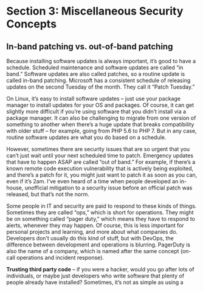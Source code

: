 # Section 3: Miscellaneous Security Concepts


## In-band patching vs. out-of-band patching

Because installing software updates is always important, it’s good to have a schedule. Scheduled maintenance and software updates are called “in band.” Software updates are also called patches, so a routine update is called in-band patching. Microsoft has a consistent schedule of releasing updates on the second Tuesday of the month. They call it “Patch Tuesday.”

On Linux, it’s easy to install software updates – just use your package manager to install updates for your OS and packages. Of course, it can get slightly more difficult if you’re using software that you didn’t install via a package manager. It can also be challenging to migrate from one version of something to another when there’s a huge update that breaks compatibility with older stuff – for example, going from PHP 5.6 to PHP 7. But in any case, routine software updates are what you do based on a schedule. 

However, sometimes there are security issues that are so urgent that you can’t just wait until your next scheduled time to patch. Emergency updates that have to happen ASAP are called “out of band.” For example, if there’s a known remote code execution vulnerability that is actively being exploited, and there’s a patch for it, you might just want to patch it as soon as you can, even if it’s 2am. I’ve even heard of a time when people developed an in-house, unofficial mitigation to a security issue before an official patch was released, but that’s not the norm.

Some people in IT and security are paid to respond to these kinds of things. Sometimes they are called “ops,” which is short for operations. They might be on something called “pager duty,” which means they have to respond to alerts, whenever they may happen. Of course, this is less important for personal projects and learning, and more about what companies do. Developers don’t usually do this kind of stuff, but with DevOps, the difference between development and operations is blurring. PagerDuty is also the name of a company, which is named after the same concept (on-call operations and incident response). 

**Trusting third party code** – if you were a hacker, would you go after lots of individuals, or maybe just developers who write software that plenty of people already have installed? Sometimes, it’s not as simple as using a <script> tag on a page. Other times, you have software installed on your server, like a CMS that supports plugins. Wordpress is often customized using plugins, to extend the functionality of the site and also make it feel more unique instead of cookie cutter. But the problem with plugins is that you’re at the mercy of the person who made the plugin. You not only have to trust them to not directly do anything malicious, but you also have to trust that they’re secure enough to not get hacked and have someone else push malicious updates to their plugin. 

**Unnecessary services, unnecessary open ports, unnecessary packages installed** – if you don’t need it, don’t use it. It might make your server less secure. On a home computer, you can install whatever and not really care. But on a server or work computer, you have to be more careful about what you install, maybe even using a test VM on a test VLAN and using Wireshark to monitor what it’s doing over a network. Even if something isn’t malicious, it could just be another way for you to get hacked. The more stuff you have installed, the greater your attack surface. The greater your attack surface, the more likely you are to have a security incident.

**Security through obscurity** – some people think that making something obscure or hidden means it’s secure. For example, iOS is closed source and Apple is very clandestine about how it runs under the hood. However, this is not true security. This is called security through obscurity. Once someone finds out what something is, it’s not obscure anymore, and the illusion of security is gone. Proprietary software can be considered security through obscurity, and another example could be how a professor of mine for an introductory CS class said he thinks it’s more secure to hide login links on websites (which does very little in the grand scheme of things). Not having a link to your login page from the index.html page doesn’t make it more secure. Anyone can easily find it with Dirbuster or just manually guessing where it might be (for example, pretty much all Wordpress sites have a login page at example.com/wp-login.php). Hiding the link to the login page doesn’t make the login page inherently secure, and it’s not that hard to find it, and then test it for various security vulnerabilities.  

Security through obscurity is not security at all. That being said, don’t confuse security through obscurity with file permissions for sensitive data. Sensitive data should not be publicly exposed. That’s not the same as security through obscurity. 

**Account recovery** – this is less technical, but if you have an account on a website, and the recovery question is something like “what is the name of your dog?” and you post about your dog on Instagram, that’s not secure. Treat recovery questions like second passwords. It doesn’t matter if you pour a lot of effort into making your server secure, immune to SQL injection, CSRF, XSS, and more, if people make simple mistakes like posting their recovery question answers on social media where anyone can see them.

On that topic, what often happens when someone says an “account was hacked,” such as on social media (“my Facebook was hacked”), it doesn’t mean Facebook’s servers had a compromise. It means the owner of the account had their details leaked personally, such as from falling for a scam, or posting too much personal information publicly that allowed people to recover the account. 

**Social engineering** – if you are gullible, people will take advantage of you. Many methods of hacking and cybercrime are very low-effort and non-technical. Instead of trying to hack your site directly, a scammer might just call you or email you and try to trick you with their words instead of with code or hacking tools. 

A relative of mine once fell for a scam where someone pretended to be from Microsoft, and they said he had a virus, so he needed to install remote access software to let them fix his computer. For some reason, he completely fell for this and did everything they told him to! Don’t do that. Or even just let your phone go to voicemail and then google the phone number to see if it’s a reported scammer.

I even asked him why he was complying with the scammers’ demands, and he said he didn’t know, and he said it sounded sketchy but he did it anyway. If someone over the phone demands that you do something, you can just hang up. Many scams try to make it seem like there’s a sense of urgency, and you need to act now, because they know that the longer you think about it, the more likely you are to realize that it’s a scam. So they want you to act now before you realize you’re being scammed. 

Another component of scams is trying to scare you. The prefrontal cortex is the part of the brain that performs decision-making, and the fight-or-flight anxiety response disrupts the decision-making abilities of the prefrontal cortex. Your computer has a terrible virus! Your account has been compromised! Quick, act now to fix your computer! Act now to secure your account! If you don’t act now, bad things will happen!

Even if you are a tech-savvy software developer, your friends and family might not be as tech-savvy, and as such, they might fall for scams. That’s why it’s important to not necessarily trust links that they send you, because you don’t know if they were the ones who sent it, or if someone who compromised their account sent it.

**Banner grabbing** – to understand banner grabbing, you must first understand login banners. A login banner is the text banner you see when you try to remotely log in to something, such as with SSH, telnet, and other CLI-based remote login things. 

It might look something like this:

```
###############################
#                             #
#    Cool Company, Inc        #
#                             #
#    Unauthorized access      #
#    is not allowed.          #
#                             #
###############################
```

A banner might also be called an MOTD or banner MOTD. MOTD stands for Message Of The Day. Sometimes, there are messages that are specific to a certain day, but much of the time, there’s just a login banner that stays the same most of the time. Back when I was taking IT classes (before switching to computer science), we learned about setting up banners for Cisco IOS, which is the operating system that runs on a lot of enterprise routers and switches (not to be confused with home consumer devices, which are different). I remember a professor of mine mentioning that it’s a good idea to have a banner that says that unauthorized access is prohibited, because of some legal reason, otherwise someone might not know that they’re not allowed to try and log into something. I’m not sure if that’s actually true or not, but the point is that many login banners say what it is and that unauthorized access is prohibited. Not that hackers care. Criminals will break the law. But although it’s not much of a deterrent, it does let hackers know about the existence of something that a person can attempt to log in to, sometimes containing information that is useful to an attacker. 

Banner grabbing is the act of using different CLI-based remote login programs to send requests to different servers in an attempt to see what the login banners are. If you see a login banner, that confirms that there is indeed a server at that address, and it can potentially be remotely logged into, even though you don’t have the login information. But it’s a way to enumerate assets, which may or may not be valuable for hacking. And if the banner says any information about what’s running on the server, that can make it easier to figure out how to hack it.

**Google dorking** – searching for stuff on Google. Many things are made public when they really shouldn’t be. Instead of trying to do port scanning or banner grabbing, you can just google something.

Here are some basics of google dorking:

**inurl:** to specify something that’s in the url

**filetype:** to search for only a specific type of file

**intitle:** to search for text within a title

**intext:** to search for text within a page

**site:** to only show results on a certain website

***:** is wildcard, meaning any

**"":**  to search with exact matching rather than rough matching

Here’s an example of google dorking, for finding spreadsheets hosted in AWS S3 buckets:

```
site:s3.amazonaws.com filetype:xls
```

If you search for the above google dorking term, I suggest not actually clicking any of the results, because many of them are files that weren’t intended to be made public. Here’s the thing: people make mistakes all the time. When someone puts something in the cloud, they might accidentally click or type the wrong thing, meaning it will be publicly accessible by anyone even though they meant to make it private. 

Here’s another example of google dorking, for finding file directories:

```
intitle:"index of" intext:modified
```

Again, don’t click the links, because these might not be things you’re supposed to see.

Here’s another one I came up with, which lets you find hacked sites that have web shells on them:

```
filetype:php uname user php hdd cwd
```

Don’t click the links for these kinds of google dorking searches. They might either be hacked sites, malware, or honeypots that look like hacked sites. 

You can use other kinds of google dorks queries to find things like network cameras, login pages, and software that is accidentally made to require no login, even when it should.

Again: do not click the results of google dorks queries. You might get in trouble if you do.

I’m only including this information to prove that people make mistakes, and google can index things that it probably shouldn’t. And keep in mind: if you click on a link on a website, the server owner or administrator can look through logs to see IP addresses of visitors.

That all being said, Shodan is a more effective way to find servers. You can search Shodan for servers based on the software that’s running on them, such as if  you want to find servers that have an old and vulnerable version of software on them. But again, use it with caution.

**User awareness** – at a company, you need more than secure code. You need educated employees who are conscious of security issues, including scams, phishing, and things like that. 

**Copying and pasting untrusted code from the internet** – rather than figuring out a coding issue yourself, it’s very easy to just google it and then copy and paste code that someone else wrote, which presumably does what you want to do. But this is not secure. Can you really trust the code written by some random stranger? What if the code is not secure? Maybe the person who wrote it isn’t malicious, but instead just made a mistake. Nobody’s perfect. There are problems with copying code from dubious sources. It’s one thing to copy code from official documentation. For example, it should be okay to use code from the official PHP documentation website: https://www.php.net/docs.php

Just be careful about the section that says “User Contributed Notes” because that’s not official.

If you copy code from the Oracle API, it should be fine: https://docs.oracle.com/javase/8/docs/api/

But make sure you’re looking up documentation for the correct version of Java.

Vendor documentation and vendor code examples can be trusted, but user-posted content, such as on Stack Overflow or even the “User Contributed Notes” section on the PHP documentation site, can’t be trusted as much. 

**Port knocking** – a way to open seemingly closed ports.

**Ping sweep** – a way of enumerating lots of things within a network. 

**IP range scanning** – instead of port scanning a single device, someone might scan an entire range of devices, such as many different servers in the cloud. Some people even scan every single IPv4 address. There are about 4.3 billion addresses, and as such, scanning them all takes a while. To scan all IPv4 addresses is called scanning the entire address space. Some people say port scanning is legal, but I’d say it’s best not to do it because you could potentially get in trouble for it. 

And even though 4.3 billion sounds like a lot, there are even more IPv6 addresses, to the point that it’s not practical to try and scan all of them. IP addresses are numeric and separated into four octets, such as 123.45.6.7, but IPv6 is hexadecimal, with bytes delimited by colons, such as d96:a874:61e7:751:744e:867f:5738:d170. 

**Covert channel** – a less obvious way of exfiltrating data or communicating for nefarious purposes, such as for botnet command & control.

**Insider threats** – not all hackers are from far off places. Sometimes, a disgruntled employee will hack their own workplace. Maybe they got passed up for a promotion. Maybe they didn’t get a raise. Maybe their boss is mean to them. There are many reasons why an employee can become upset with their place of work. Maybe they just got fired but their remote work account hasn’t been deactivated yet. Maybe they’re a janitor. Maybe they’re in accounting. Maybe they’re the system administrator who has access to almost everything. 

An employee who attacks their own company is called an insider threat. Because of this, corporate infrastructure can’t even trust employees. This is why things like data loss prevention software, logging, monitoring, the principle of least privilege, and network segmentation are important. 

**Similarly named packages** – example: <https://www.zdnet.com/article/two-malicious-python-libraries-removed-from-pypi/>

There might be a package in a package manager that you like, but there might also be another package with a similar name that is malicious. 

**Reputation hijacking** – you trust your friend, but do you trust your friend’s accounts? Well, probably, you do. But if your friend’s account is compromised, then the attacker might send you a link or scam email, and you will be more likely to fall for it, because they’re pretending to be your friend.

**Penetration testing a.k.a. pen testing** – testing the security of something. A company might get a pen test from a security professional who will attempt to hack the company (but in a non-malicious way, just testing their security). There are certain regulatory compliance standards that require organizations to get pen tests.

**Shoulder surfing** – when someone watches you type in a password to try and see what it is. This might happen in a place such as a coffee shop, ATM, library, or even a workplace. Because someone can watch from behind and look over your shoulder, it’s called shoulder surfing.

**Attacks against remote access software** – remote access is very important for many things. It can be especially important for businesses and IT admins. Some examples of remote access software include Virtual Network Clients (VNCs), Remote Desktop Protocol (RDP), Secure Shell (SSH), TeamViewer, LogMeIn, and Chrome Remote Desktop. If you use remote access software, you need to make sure that you understand how to set it up securely, common mistakes people make, how to keep it updated, and making sure you use strong passwords.

Also, although there are many legitimate uses for remote desktop software, sometimes scammers or hackers will use them too. A scammer might tell someone to install TeamViewer on their computer and then let them control it. 

**Fork bombs** – a program that recursively runs more instances of itself indefinitely. It goes from one program running, to two, then four, then eight, 16, 32, 64, 128… using up resources exponentially until the computer slows down and either crashes or just stops responding. 

Here is a widely-used example of a very compact fork bomb for Linux/Unix:

```
:(){ :|:& };:
```

But that’s hard to read. So here is another example of a bash fork bomb:

```
#!/bin/bash
forkbomb() {
    forkbomb | forkbomb &
};
forkbomb
```

In the above example, it’s a shell script which first starts by defining a function. After the function is defined, it’s invoked. The function itself runs itself, and pipes the output of the function to the function again, using & to run it as a background process. 

Don’t run the above code on your computer. It will make it very hot and crash.

A fork bomb can be considered a type of denial of service attack, although someone would need to be able to execute code before they could do it. 

sudo rm -rf --no-preserve-root / and :(){ :|:& };: are sometimes used by pranksters online to trick people who are new to Linux. Because it’s not obvious what :(){ :|:& };: does, if a Linux beginner posts a topic on a Linux-related message board and asks “how do I do XYZ in Linux?” then a mean-spirited person might post something like “run this in a terminal: :(){ :|:& };:” and then the beginner will run the fork bomb, which will crash their computer. It’s a good example of why you shouldn’t copy and paste code from the internet.

Some people say that a fork bomb is a security issue, but if it requires authentication or a remote code execution vulnerability in order to run, meaning that someone who can run a fork bomb can also run much worse stuff – wget for malware, exfiltrating data, HTTP bots, and so on. If someone hacks a server, running a fork bomb would not be very useful for them. There are far more valuable things that a hacker can do with a compromised server, aside from just crashing it.

But if someone’s only goal was to simply crash a server, what they could do to make it more effective would be to make a cron job that would run the fork bomb after the server starts up, which would lead to the server crashing over and over again, being unusable. 

To make a cron job that runs when Linux starts up, you could use this command to edit your cron jobs:

```
sudo crontab -e
```

Then write this:

```
@reboot ~/forkbomb.sh
```

Then save and quit the editor.

That being said, a hacker would probably prefer to create a cron job for something like a bind shell or reverse shell instead. That way, they could have persistent remote access to a machine.

**Packet injection** – putting new packets into someone else’s network connection. It’s a type of man-in-the-middle attack

**Format string attack** – when user input gets evaluated by string-formatting functions, like printf(). In printf, you can use special placeholders (called type specifiers), like so:

```
printf("Hello, %s!", name);
```

printf() in languages like C or C++ allows you to use specifiers, like %s for string, %d for numeric (decimal) variables, etc.

Basically, trusting user input without sanitizing and validating it, and then sending the user input to printf() can be dangerous. A format string attack can be used to do things like code execution or reading private things that are in RAM.

You’ll notice that there are many kinds of attacks that are mostly for C and C++. This is because these are “unsafe” languages. The more memory-related stuff a language lets you do, the easier it is to write insecure code in it.

People who use C or C++ might blame the developer, but the fact of the matter is that these languages make it far too easy to write unsafe code.

**Bitsquatting** – typosquatting is when someone types the wrong domain name, like goggle.com instead of google.com because someone accidentally typed it wrong. Bitsquatting is a somewhat similar concept, but for memory corruption rather than human typos. An ASCII value stored in RAM is a sequence of 1s and 0s. If your program connects to example.com, the e in the string example.com is the following sequences of 1s and 0s: 01100101. But if there’s a problem with the RAM, one of the bits could change, and it could be something like this instead: 01100100. The last bit changed because of a memory error, which is rare but possible. Instead of being e, 01100100 is actually d. So instead of trying to connect to example.com, the program would try to go to dxample.com. This is called a bit error. 

Bitsquatting is when an attacker registers domain names that have characters that are one bit off of a legitimate domain. If someone wanted to do bitsquatting for google.com, they could use the domain foogle.com, because it’s one bit off. A bitsquatting domain will either steal data from a user, such as login information, or maybe give them malware. 

**Local admin password reuse** – if a local admin password is reused across multiple workstations in the same organization, then getting the password from one workstation can mean being able to compromise many. Mimikatz can be used to get passwords from a machine once you have a shell on it, such as a reverse Meterpreter shell. 

**Numeric overflow** – when a numeric type variable (such as int or short) reaches its maximum value, and then gets incremented, it actually becomes a negative value. In a 32-bit signed int, it can go from being positive 2.1 billion to negative 2.1 billion. 

Here are the exact values:

What is 2147483647 + 1?

In math, it would be 2147483648.

But in computing, 2147483647 + 1 = -2147483648. It went from being the biggest 32-bit int to being the smallest. 

2147483647 + 2 = -2147483647

2147483647 + 3 = -2147483646

2147483647 is the biggest signed 32-bit integer, and -2147483648 is the lowest. 

**Numeric underflow** – the opposite of an overflow. A numeric underflow, such as an integer underflow, is when a super low negative number has its value decreased beyond the lowest negative value possible, and then it ends up becoming a huge positive number. 

-2147483648 - 1 = 2147483647… at least on a computer, in a situation where something is vulnerable to an underflow.

-2147483648 - 2 = 2147483646

-2147483648 - 3 = 2147483645

This math seems silly, but it unfortunately makes sense on computers.

The way to deal with numeric overflows and underflows is with bounds checking. Bounds checking means checking to make sure something is going to be an acceptable value. Instead of allowing something to wrap around from positive to negative or vice versa, you might want to throw an exception or just not accept the change.

Bounds checking for numeric overflows and underflows is referred to as range checking. Bounds checking can also be used for things like array indices. If you have an array of size 5, and try to access array element 999, that’s out of bounds.

Keep in mind that numeric overflows are not the same as things like buffer overflows.

**Buffer overflow** – when you run a program, your program is allowed to edit its own memory, but not other stuff. A buffer overflow is when you’re able to write more than the length of what your program has, meaning it can then edit the memory of other programs. 

Here’s a very simple demonstration:

Thing1 is yours. You’re allowed to change it. But thing2 is off-limits for you. They are both next to each other in RAM:
 
![buffer overflow image 1](https://github.com/0x416c616e/intro_to_security/blob/master/03_miscellaneous_security/buffer_overflow_1.png)

Then your program decides that it wants to write a value to thing1. But it’s a very long value:
 
![buffer overflow image 2](https://github.com/0x416c616e/intro_to_security/blob/master/03_miscellaneous_security/buffer_overflow_2.png)

Now, both thing1 and thing2 have been changed, even though you’re not supposed to be able to edit thing2’s RAM, because thing2 isn’t yours:

![buffer overflow image 3](https://github.com/0x416c616e/intro_to_security/blob/master/03_miscellaneous_security/buffer_overflow_3.png)
 
But you were never directly editing thing2. You were just editing thing1 with a very long amount of data, and the end of it spilled over into thing2. That spillover is called an overflow. In the above example, 010 is the overflow. Imagine if thing2 is being run with elevated privileges. If you craft your buffer overflow just right, you can use it to get things like code execution or privilege escalation.

Buffer overflows are often used in hacking.

Buffer overflows, like most other memory-related security issues, are mostly related to lower-level languages. In C and C++, you deal with a lot of manual memory stuff. These kinds of things are not quite as feasible in a language like Python or JavaScript, as they take away a lot of memory-related features and instead do auto allocation, garbage collection, and other stuff that puts the computer in charge of memory rather than the developer.

**Hard-coded passwords** – sometimes, a developer will store credentials as a config file, and might code in a feature that lets a user change a password for something. But sometimes, passwords in software are hard-coded, meaning they are within the program itself rather than an external config file, and they will always be the same and unable to be changed to something else. As bad as it sounds, people really do it. Maybe a developer is lazy, or maybe a deadline is approaching. Hard-coded passwords are bad, but people might use them when they don’t have much time to develop a better alternative. The problem with a hard-coded password is that an attacker can find out what it is.

Hard-coded passwords are often reused. If there’s a hard-coded account on a device, and the username is admin and the password is 06437564, it might be the exact same for all other devices of the same make and model. 

One problem with hard-coded passwords is that you might think a device lets you change passwords, but there might be multiple different accounts or logins on a device, and maybe you can only change some of them. But even one hard-coded password/reused is bad.

**Predictable passwords** – some devices don’t have identical passwords, but might base them off of something that is easy to find. For example, some modems have been known to have admin passwords that are based on the serial number or MAC address, which can be found on the bottom of the device. 

It was common, not too long ago, for home routers to have a default username and password of admin. You could set the wireless key, but many devices would have a web interface with an administrative account, which wasn’t made immediately obvious to home users. So you ended up with many less tech-savvy home users changing only their wireless key, but leaving the admin account password at its default value. So anyone on their WLAN would be able to log in and then change settings on it. Nowadays, it seems that some companies are getting better about this, and many routers have more complicated and seemingly one-off passwords. 

The problem with default passwords is that an attacker can just google to find them. Oh, you have an X500 router from Cool Tech, Inc? Someone can just google “Cool Tech Inc X500 default password” and find it.  All default passwords need to be changed.

**SEO poisoning** – if someone is a criminal, it can be hard to get people to visit your malicious site. Maybe they have a site that will give someone ransomware when they click on it. But the criminal still needs to convince people to click on it. Common methods of getting victims to click on malicious links include email spam and social media messages. But another method is called SEO poisoning. SEO, or Search Engine Optimization, means optimizing your website to have keywords that search engines like. SEO will help you get more visitors on your site. This is true for legitimate and malicious websites. SEO poisoning is when a malicious web page has a lot of keywords that people typically search for in a search engine. Then, when you search for something, such as on google, you might see the malicious pages in the results. If you click the link, you could get malware, like ransomware, a keylogger, etc.

**Lack of security hardening** – it can be easy to just set up a server and an app and think “I’m done now!” But you should really consider doing security hardening. Security hardening involves changing settings and disabling unnecessary features to make something more secure. Uninstall packages you don’t need. Delete user accounts that are no longer used. Disable features that you’re not using. Close ports you don’t need to be open. Things like that.

**Full disk encryption (FDE)** – a way to keep data secure when it’s offline is with full disk encryption. Then, if a device gets stolen, the thief can’t see what’s on it, because they don’t have the decryption key. FDE will decrypt the drive when you boot up the OS, so it’s not more secure when it’s powered on. FDE makes data secure when it’s powered off. Linux distros might let you enable this when you install them. File encryption is different from drive encryption. A file can still be encrypted even when the computer is turned on. FDE is mostly for securing against device theft.

A login password alone is not the same thing. You can use password recovery software to get past a sign-on password for a computer. Disk encryption is different.

If you use disk encryption, make sure you won’t forget the decryption key! I once used disk encryption on a laptop and then forgot the password. I was unable to recover any of the data on it. It could be good to use it with a password manager. If you don’t trust cloud-based ones, you can always use an offline password manager on another device. But of course, you’d still have to remember the password manager’s master password.

**Widespread use of encryption** – encryption didn’t used to be as widely used as it is now. And many years ago, if you mentioned encryption, someone might say “well I have nothing to hide, so I don’t need it.” Or they might say “it seems like too much effort to set up.” But now, it’s built into a lot of technology. All major OSes support encryption. When you go to a website, it’s using encryption to securely connect you to the site. When you use an app, it’s using encryption for communicating with the cloud. You can encrypt your phone. You can encrypt your laptop. Every now and then, you will encounter a website where it only uses HTTP instead of HTTPS. But this is getting less common each and every day.

**IMSI catching** – cell tower spoofing. Instead of connecting to a legitimate carrier’s cell tower, like for AT&T, T-Mobile, or Vodafone, your phone could be connecting to a malicious fake device pretending to be a real cell tower. IMSI catchers are illegal for the average person to use, but law enforcement in some countries use them. For example, the FBI uses devices called “Stingrays,” which are IMSI catchers. If you ever go to a security event, such as a hacker convention like Defcon, you might encounter an IMSI catcher.

**Uninitialized variables** – in languages that don’t require a variable to be initialized, and don’t give some sort of null/blank/zero default initialization, an uninitialized variable can have any contents in it. If you have an uninitialized int variable, it could be any integer (of size of an int, of course). But what this means is that code in lower-level languages like C or C++ with an uninitialized variable can sometimes have unpredictable behavior, especially if something is used before it’s initialized. An uninitialized variable can cause bugs. Some bugs can cause security problems. A security vulnerability is basically just a software bug – unintended, incorrect, or unpredictable behavior of a program.

**Evil twin access point** – when you connect to a wireless network, do you know that it’s legitimate? Just because you go to a coffee shop and see a wifi network called “coffee shop wifi” doesn’t mean that’s the real one. Something an attacker can do is set up their own wifi network that is meant to look like a legitimate one. You might be able to connect to it and use the internet, but the attacker might be capturing all the packets on the network so they can try and find valuable information in it. 

**MAC address spoofing** –  some networks use MAC address filtering, meaning only devices with certain MAC addresses can use it. A MAC address is a unique 48-bit address, meaning there are 248 total addresses. No two devices are supposed to have the same MAC address. So if an attacker wanted to get on a network with MAC address filtering, they would have a 1 in 281 trillion change of guessing a particular MAC address. However, an attacker might not need to guess if they can just find out the MAC address of approved devices, such as if there is a device with the MAC address listed on it.

A device’s IP address can change pretty often, but its MAC address never changes, unless someone specifically uses software to spoof it. 

You can look up the different ranges of MAC addresses that different manufacturers use, so you can either identify a product based on its MAC address, or you can spoof your MAC address to a particular address (not completely random) so that it will look like a specific kind of device.

**Juice jacking** – malicious phone chargers that, rather than just charging your phone, can take private data from it. One way to protect against juice jacking is to use a power-only USB cable, which can’t accept data. In a USB cable, there are separate wires for power and data. A power-only one doesn’t have the data ones. Some USB power-only devices are called data blockers.

**AAA** – Authentication, Authorization, and Accounting. A framework for network access for the purposes of security and management.

**Traffic sniffing** – looking at traffic, such as traffic for other devices.

**Wifi security** – there are many different types of wireless encryption, such as WEP, WPA, WPA2, and now WPA3. They are not all equally secure. WEP is very old and insecure. Oddly enough, even though WPA 3 is newer, some security flaws have been discovered in it. 

New software attempts to solve old problems, like security issues. But it can sometimes introduce new security issues. That being said, WPA 2 is far from perfect, as it’s possible to brute force a WPA 2 key.

**Checksum collisions** – two files can have the same checksum. It’s rare, but possible. This can mean that an attacker could get past checksum verification by making a modified file that has the same checksum as an unmodified one. However, it takes way too much time and effort for the average person to attempt this, especially if you’re using more secure hashing algorithms rather than something fast and insecure like md5. 

**Sideloading APKs in Android** – on iOS, unless you jailbreak your device, you can’t really install apps that aren’t in Apple’s app store. On Android, you can sideload APKs, meaning you can install apps that aren’t in the Google Play store. However, sideloading is a double-edged sword: it offers greater flexibility and the ability to install apps that aren’t in an app store, but it also means that you can get tricked into installing malicious apps. 

Sideloading is common on devices that don’t support Google Play. There are many Android devices that have alternative app stores, often with inferior app selections. As such, people on cheap Android devices without proper app store support might download APKs from shady APK sites, which might put malware in the APKs, so you get the app and a trojan that hides itself but does bad things.

**Export laws and cryptography** – in the US, encryption is treated as a munition, and as such, exporting encryption to other countries is restricted by law. Of course, it’s kind of silly to treat encryption as a weapon, when clearly there are plenty of practical civilian uses. You couldn’t securely log into your bank account without encryption. You can’t make secure payments without encryption. Over the years, crypto export laws have become more relaxed, but some restrictions still apply. I only know this because of using Cisco IOS routers and switches which explicitly point this out. 

**VM escape** – when a user in a virtual machine is able to break out of the virtual machine and affect the host OS or hypervisor, or perhaps see or mess with the other VMs on the same machine, it’s called a VM escape vulnerability. Sometimes they’re also called VM breakout vulnerabilities. This is a concern for public cloud computing, because when you have a virtual machine, other customers have VMs running on the same server. If another customer in a different VM on the same server could find and exploit a VM escape vulnerability, they might be able to do things on your VM, like code execution or data exfiltration. That being said, these kinds of vulnerabilities aren’t common, and they’re very complex to exploit. Not only that, but because a cloud provider has people’s payment information, if your VM “neighbor” were to hack you, the cloud provider would be able to see it, and to see the payment info of the person who did it. In reality, SQL injection and XSS are probably a billion times more likely to be exploited than VM escape.

But rather than for websites and cloud computing, one area where it might be more of a concern is malware analysis. You have a computer and you set up a VM dedicated for analyzing malware. If the malware can break out of the analysis VM, it could infect your host OS, which is bad. But even then, it’s not super common.

**ARP spoofing** – ARP, or Address Resolution Protocol, is when a device on a network says “hey, I have data for XYZ. Who is XYZ?” and then a device responds with “I’m XYZ, give it to me.” ARP spoofing is when your make your computer lie in response to ARP broadcasts. ARP spoofing, also known as ARP poisoning, can be used to steal network traffic that is intended for another device.

**Switch CAM table overflow** – switches use a CAM table, or Content Addressable Memory table, to build up a list of which port corresponds to which MAC address. In order to understand a CAM table overflow, you must first understand switching.

A hub is a layer 1 networking device. It has multiple ports. You can use it to connect multiple devices on a network. Neither a hub nor a switch deal with IP addresses. But if you want more ports  for more wired devices, you could use a hub or a switch. It also helps to know about frames. If you’re not familiar with frames, they’re a layer 2 protocol data unit (PDU). They are concerned with source and destination MAC addresses. For every layer 2 hop, a new frame will be created. PDUs encapsulate data that is sent over a network. More people are familiar with packets. A packet is a layer 3 PDU concerned with source and destination IP addresses. But for switches, they are layer 2 devices, and as such, only care about source and destination MAC addresses. Layer 1 is the physical layer, layer 2 is the data link layer, and layer 3 is the network layer. There are 7 layers in the OSI model

When you want to send data through a hub, it blasts it out all ports, because it’s a simple device which lacks the capability to figure out where it needs to go. A problem with a hub is that it makes it easy for people to get data that is intended for someone else. So a solution to the hub issue is the use a switch instead, which is better for performance and privacy/security.

Unlike a hub, a switch can figure out where to send something. When a switch deals with a frame for a device it’s never seen before (since its last reset), it will blast it out on all ports, called a broadcast frame, which is intended to figure out where to send frames that are intended for a given destination MAC address. Keep in mind I am talking about physical ports here, not TCP/IP ports. Then once the switch knows where to send something, it will put it in its CAM table. 

A CAM table will show which MAC address is on each port. 
Here is a simplified example:

```
MAC			Port
A:B:C		1
A:A:A		4
B:B:B		3
C:C:C		6
```

A CAM table overflow is when an attacker changes their MAC address tons of times. When they use the switch, they will fill it up with bogus entries. Eventually, the CAM table only be full of bogus entries from the attacker. When a CAM table overflow occurs, a switch functions basically the same way a hub does. Then the attacker can read network traffic that is intended for other recipients.

**Airgaps** – an airgap is when a computer is not connected to a network. There are real airgaps and pseudo-airgaps. If you’re constantly plugging flash drives into a non-networked computer, then it’s not really airgapped. Something truly airgapped would be a computer that is never connected to a network and never has any sort of removable media added to it. It can’t have any sort of wireless functionality either. Many people say “airgap” when “semi-airgapped” might be more appropriate. Airgaps are supposedly more secure, but I’d argue that they have some flaws: firstly, not all airgaps are true airgaps, and secondly, a lack of networking means it’s bound to have really old and insecure software on it. So if something is airgapped, it had better have good physical security as well, otherwise there could be some sort of local security issues which could be exploited by plugging devices into it. There can be things like lock screen bypasses, issues with USB devices being plugged in, and that kind of thing.

**Misconceptions about incognito/private browsing** – I’ve seen posts on social media where people seem to not understand private browsing modes in browsers. All it means is that your browser isn’t saving that stuff to your hard drive. It doesn’t mean there’s no log of it elsewhere. Your ISP know what you’re doing. The websites you’re visiting in incognito mode still know you visited them. All it means is that, rather than saving it to your browser profile, which will be persistent across reboots, it’s only keeping it in RAM. But aside from your device, there’s the network you’re on, your ISP and/or company, and the servers you’re connecting to. Whether you have incognito mode or not, they will still log what you’re doing. 

**Data Loss Prevention** – when you think of “data loss,” you might think of a hard drive dying, and losing the files that were on it. But in the context of security, “data loss” means someone taking private data out of a company. Companies have all sorts of private data. Patient records, patents, unfinished projects, customer payment information, designs, proprietary code, secret sauce recipes, intellectual property, and more. What if an employee shows up to work with a flash drive and decides that they want to copy private company data onto it? That’s where data loss prevention (DLP) software comes in. 

**Not disabling accounts of former employees** – when someone gets fired, they should not be able to access any company resources anymore. Employees who are fired might be mad and spiteful. If you fire a system administrator without revoking their ability to remotely access IT assets in the company, they could do some damage.

**WONTFIX** – if you submit a bug report for an open source project, and the maintainers of said project don’t think it’s an issue or don’t want to spend time on it, they will close it as “WONTFIX” because they’re not going to fix it. If they deem a bug to be insignificant, or debate about something being a bug or not (“it’s not a bug, it’s a feature”), then they’ll leave it in.

**VLAN double tagging/VLAN hopping** – a way for an attacker to get into a VLAN that they’re not allowed to be in. VLANs are Virtual Local Area Networks, and the purpose of them is to allow for networks to be separated into smaller networks that have rules about traffic. For example, a company might have many different departments, and they will not be allowed to access each other’s network resources. This is important for internal reasons, as well as security. When networks are segmented, they are broken into smaller pieces, as opposed to a “flat” network topology where everything is in the same subnet and all devices can talk to all other devices. Segmentation limits how much damage an attacker can do. However, clever hackers can do VLAN double tagging, meaning putting two VLAN tags on their traffic, which will allow them to get from one VLAN to another. It’s complicated, but it means that an attacker can get from a network they’re allowed to be on to a network they’re not allowed to be on.

**Perimeter** – the on-premises assets of a company that the IT department can secure. The problem with a traditional IT perimeter is inflexibility. Maybe a developer needs a new server for a project, but the IT department either won’t let them have one, or are just taking too long. 

**Shadow IT** – if a developer can’t convince the IT department to give them the resources they need, they might just circumvent the IT department’s process entirely and just go for cloud resources instead. Can’t get the system administrator to set up a server for you quickly? Just use a web browser to spin up an AWS EC2 instance in a matter of minutes. 

Of course, while cloud computing is very convenient for developers, this also makes security more complicated, and makes it hard to figure out what a company needs to secure and keep track of. An IT department will generally be good about securing and updating the assets that the organization owns, but it can be harder when employees get their own stuff in the cloud.

Because the IT department might not even know about this stuff, it’s called shadow IT, because many people in the company who should know about it don’t know that it’s being used. 

Shadow IT is tech that is used in a company without the knowledge or permission of the IT staff. It’s a bigger threat to security than stuff within the traditional perimeter.

The solution here is for IT to embrace cloud more, and for developers to communicate more with operations teams (hence DevOps), so that people can get the resources they need while also keeping track of things and making sure that processes for security and compliance and whatnot aren’t ignored. 

**BYOD** – Bring Your Own Device. This makes security harder because you have employees bringing in their own stuff, meaning security is much more difficult.

**Weak wifi password** – if your wifi password is weak, people can easily brute force it. Then they can get on your network, do ping sweeps to enumerate devices, do port/service scans, find vulnerabilities, etc. Of course, this is limited to people who are close to your, such as your neighbors. But every now and then, someone might try to get on someone else’s wireless network, so wifi security is important.

**War driving** – driving around while scanning for wireless networks, hoping to find ones that aren’t secure. If someone wanted to do something bad, like make a threat online, they might do it from someone else’s wifi network rather than their own, in order to avoid getting caught.

**Bluesnarfing** – a way to steal information from devices that use Bluetooth.

**Type confusion** – when something takes an object without verifying the object’s type, it can lead to a problem called type confusion, where code is expecting one kind of type but it got another. I’ve seen type confusion mentioned in articles about Adobe Flash security, where flash on a web page can use a type confusion exploit to gain the ability to execute arbitrary code. It’s used with exploit kits for delivering ransomware, though not as many people use Flash anymore.

**Deadlines and cutting corners** – some software developers have to work on tight schedules. Sometimes they’re not even given enough time. As a result, they have to cut corners. When there are security issues as a result of corner-cutting, people might blame software developers or IT staff, when instead the real issue might be managers who want to rush a project. In my personal experiences, people who don’t code vastly underestimate how time-consuming it really is. 

**Lock screen bypass** – you might think that your phone is secure if you have a lock screen code, but every now and then someone finds a lock screen bypass bug. Of course, newer versions of Android and iOS fix them relatively quickly, but one issue is that people with old phones, especially Android ones, don’t get updates, meaning they can still be vulnerable even after it’s been fixed in the latest version.

**Stunt hacking** – doing a silly but attention-grabbing security stunt in order to get media attention. It’s often for an edge-case thing that isn’t common. Most hacking isn’t that interesting or accessible to non-technical people. XSS, CVEs, etc. The general public would rather hear cool or outlandish stuff, like someone hacking cars to disable their brakes. That’s happened, but that’s not the reality of day-to-day security stuff. Stunt hacking is about doing weird things to get notoriety. It can lead to sensationalist headlines and fear, uncertainty, and doubt.

**Removable media autorunning** – it’s bad to have autorun enabled for removable media.

**Change management** – tech change in an organization needs to be managed. 

**Empty catch block** – when you’re writing code, if there’s something that might cause a problem, you use exception handling. Some languages, like Java, might force exception handling, giving compiler errors if you don’t. But other languages are more permissive. In any case, regardless of the language you use, it’s possible to handle an exception in a very lazy way. Maybe you don’t want to deal with the error, so you have an empty catch block, which means do nothing in the event of an error. That’s bad. The whole point of exception handling is to do something when something goes wrong. An empty catch block defeats the purpose of it. It can also be bad for security. 

**Inventory and asset management** – in order for an organization to be secure, they need to know what they have. As infrastructure grows over time, and organizations have many servers and workstations, you need to keep track of things. 

**Double file extensions** – on Windows, the default is to hide file extensions. So if someone makes a file called photo.jpg.exe, it will show up as photo.jpg. This is bad. Fortunately, you can enable full file extensions. In an Explorer window, click the View tab at the upper left, then check the box that says “File name extensions.”  

**Junk hacking** – you can just buy some cheap smart device, router, or network camera on Amazon, port and service scan it, and eventually find vulnerabilities and ways to exploit it. That’s because there’s just a bunch of cheap garbage out there. By the time you by it, it already has super old software on it, like a really old version of Linux. It’ll have default passwords, sometimes on accounts that the manual won’t tell the user about. It might have hard-coded passwords. It might have a remote code execution vulnerability. Maybe it has a web server so that the user can configure it via a web interface, and the web stack it’s using is outdated and has vulnerabilities. There are so many ways a cheap smart or network-related device can be hacked. 

It's called junk hacking, because these devices are junk. It’s not very difficult to do, because these cheap devices were not designed with security in mind.

**Lack of encryption** – encryption is important. Even if someone can do SQL injection or code execution, if they can’t decrypt important stuff, then it’s not as bad as if it was unencrypted. The two main kinds of encryption are data in motion (encryption when something is travelling on a network, like from one device to another) and data at rest (encryption on a hard drive or SSD).

**Software development life cycle** – the cycle of how software is created and deployed. It involves planning, analysis, design, implementation, testing and integration, maintenance, and then repeating the process all over again. However, I would argue that there is an additional step: possibly sunsetting the application once it’s older, harder to support, worse than competing products, being replaced by something newer, etc. 

**Application sunsetting** – retiring old tech because it’s no longer support or secure.

**Dumpster diving** – if your company gets rid of old tech without doing proper data destruction, then someone can just look in the dumpster at your building, take the dead computers/drives that are thrown out, and then recover private company data from them.

**Enterprise security software** – to see a list of the kinds of security software that gets used in an enterprise environment (such as at a college or business), see the last part of Appendix E.

**CTF** – Capture The Flag. A non-malicious hacking event, where you’re on a team to find a security issue with a server (which was set up to be insecure), such as to find a key file, which is just a text file with a random string in it, which is proof that you were able to compromise the server. It’s an event which is both social and educational. 

**IOC** – Indicator Of Compromise.

**PoC** – proof of concept. If someone finds a security issue, they might code a proof of concept in order to demonstrate it.

**0-day or zero-day** – a new security issue which people haven’t encountered before, and as such, have zero days to react to it. Unlike a CVE, which is well known, a zero-day is previously unknown by anyone except the attacker, or maybe a very small group of people. Zero-day exploits aren’t commonly used. For one thing, you can usually just hack with just CVEs or OWASP top 10 categories alone, with no need for fancy 0-days. For another thing, once someone uses a 0-day, they might be able to hack something, but then that organization has logs that they can analyze to learn about the 0-day. So once a 0-day is used, it might be found out, and then it won’t be a zero-day anymore. Maybe nation-state attacks will involve 0-days, but the vast majority of hacking does not. Most hackers don’t even know how to find security vulnerabilities on their own, and most hacking is just people scanning for well-known types of attacks and CVEs. But “zero-day” sounds cool, so people tend to overuse it.

**Zero Day Initiative, Zerodium, BugCrowd, and HackerOne** – bug bounty platforms.

**Google Project Zero** – Google’s security research division.

**Names and logos** – some people make a name, logo, and even a website for a security vulnerability that they find. Most security issues only have CVE numbers, such as CVE-2019-1010298. But even if something has a catchy name, it will also have a CVE number. For example, BlueKeep (cool name) is CVE-2019-0708 (technical CVE number). CVEs have a score, using something called CVSS: Common Vulnerability Scoring System. High CVSS CVEs need to be taken seriously, especially if your app or website uses the thing with a CVE (for example, a CVE for the Apache HTTP Server, or something like that).

Most CVEs have cryptic CVE numbers, which are CVE-Year-Number. But some security researchers want to also be marketers, so they make cool-sounding names, scary-looking logos, and websites to advertise the vulnerability. Some people say that people who do this are doing so because they want to advance their career as a security researcher, and so they want to raise awareness for the vulnerability just to gain notoriety, especially because their website often has a very non-technical explanation of the vulnerability, in order to get as many people as possible to talk about it. But some people think it’s a good thing for people to increase security awareness. 

But regardless of how you feel about name/logo vulnerabilities, the fact of the matter is that there are tons of severe security vulnerabilities that you need to pay attention to that don’t have cool names or logos. Just to put things in perspective, there are only a few vulnerabilities with names and logos. But according to cvedetails.com, there were over new 12,000 CVEs in 2019 alone.

Go to the previous section:
<https://github.com/0x416c616e/intro_to_security/blob/master/02_web_security/web_security.md>

Go to the next section:
